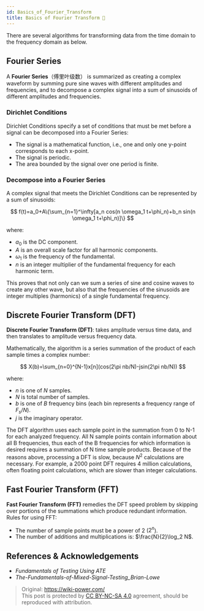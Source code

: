 ```yaml
---
id: Basics_of_Fourier_Transform
title: Basics of Fourier Transform 🚧
---
```


There are several algorithms for transforming data from the time domain to the frequency domain as below.

## Fourier Series

A **Fourier Series**（傅里叶级数） is summarized as creating a complex waveform by summing pure sine waves with different amplitudes and frequencies, and to decompose a complex signal into a sum of sinusoids of different amplitudes and frequencies.

### Dirichlet Conditions

Dirichlet Conditions specify a set of conditions that must be met before a signal can be decomposed into a Fourier Series:

- The signal is a mathematical function, i.e., one and only one y-point corresponds to each x-point.
- The signal is periodic.
- The area bounded by the signal over one period is finite.

### Decompose into a Fourier Series

A complex signal that meets the Dirichlet Conditions can be represented by a sum of sinusoids:

$$
f(t)=a_0+A\{\sum_{n=1}^\infty[a_n cos(n \omega_1 t+\phi_n)+b_n sin(n \omega_1 t+\phi_n)]\}
$$

where:

- $a_0$ is the DC component.
- $A$ is an overall scale factor for all harmonic components.
- $\omega_1$ is the frequency of the fundamental.
- $n$ is an integer multiplier of the fundamental frequency for each harmonic term.

This proves that not only can we sum a series of sine and cosine waves to create any other wave, but also that the frequencies of the sinusoids are integer multiples (harmonics) of a single fundamental frequency.

## Discrete Fourier Transform (DFT)

**Discrete Fourier Transform (DFT)**: takes amplitude versus time data, and then translates to amplitude versus frequency data.

Mathematically, the algorithm is a series summation of the product of each sample times a complex number:

$$
X(b)=\sum_{n=0}^{N-1}x[n](cos(2\pi nb/N)-jsin(2\pi nb/N))
$$

where:

- $n$ is one of $N$ samples.
- $N$ is total number of samples.
- $b$ is one of $B$ frequency bins (each bin represents a frequency range of $F_s /N$).
- $j$ is the imaginary operator.

The DFT algorithm uses each sample point in the summation from 0 to N-1 for each analyzed frequency. All N sample points contain information about all B frequencies, thus each of the B frequencies for which information is desired requires a summation of N time sample products. Because of the reasons above, processing a DFT is slow, because $N^2$ calculations are necessary. For example, a 2000 point DFT requires 4 million calculations, often floating point calculations, which are slower than integer calculations.

## Fast Fourier Transform (FFT)

**Fast Fourier Transform (FFT)** remedies the DFT speed problem by skipping over portions of the summations which produce redundant information. Rules for using FFT:

- The number of sample points must be a power of 2 ($2^n$).
- The number of additions and multiplications is: $\frac{N}{2}\log_2 N$.

## References & Acknowledgements

- *Fundamentals of Testing Using ATE*
- *The-Fundamentals-of-Mixed-Signal-Testing_Brian-Lowe*

> Original: <https://wiki-power.com/>  
> This post is protected by [CC BY-NC-SA 4.0](https://creativecommons.org/licenses/by/4.0/deed.en) agreement, should be reproduced with attribution.
